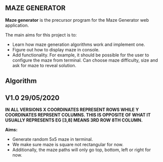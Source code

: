 ## MAZE GENERATOR ##

**Maze generator** is the precursor program for the Maze Generator web application.

The main aims for this project is to:

- Learn how maze generation algorithms work and implement one.
- Figure out how to display maze in console.
- Add functionality. For example, it should be possible for the user to configure the maze from terminal. Can choose maze difficulty, size and ask for maze to reveal solution.


## Algorithm ##



## V1.0 29/05/2020 ##

**IN ALL VERSIONS X COORDINATES REPRESENT ROWS WHILE Y COORDINATES REPRSENT COLUMNS. THIS IS OPPOSITE OF WHAT IT USUALLY REPRESENTS EG [3,8] MEANS 3RD ROW 8TH COLUMN.**

**Aims:**

- Generate random 5x5 maze in terminal.
- We make sure maze is square not rectangular for now.
- Additionally, the maze paths will only go top, bottom, left or right for now.